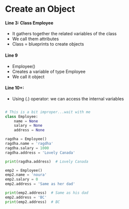# Create an Object
#### Line 3: Class Employee
- It gathers together the related variables of the class
- We call them attributes
- Class = blueprints to create objects
#### Line 9
- Employee()
- Creates a variable of type Employee
- We call it object
#### Line 10+: 
- Using (.) operator: we can access the internal variables
```py

# This is a bit improper...wait with me
class Employee:
    name = None
    salary = None
    address = None

ragdha = Employee()
ragdha.name = 'ragdha'
ragdha.salary = 1000
ragdha.address = 'Lovely Canada'

print(ragdha.address)  # Lovely Canada

emp2 = Employee()
emp2.name = 'noura'
emp2.salary = 0
emp2.address = 'Same as her dad'

print(emp2.address)  # Same as his dad
emp2.address = 'BC'
print(emp2.address)  # BC
```
